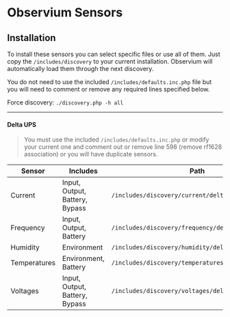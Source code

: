 # Observium Sensors

Installation
---------------
To install these sensors you can select specific files or use all of them.  Just copy the `/includes/discovery` to your current installation.  Observium will automatically load them through the next discovery.

You do not need to use the included `/includes/defaults.inc.php` file but you will need to comment or remove any required lines specified below.

Force discovery:
`./discovery.php -h all`

___
#### Delta UPS 

> You must use the included `/includes/defaults.inc.php` or modify your current one and comment out or remove line 598 (remove rf1628 association) or you will have duplicate sensors.

Sensor | Includes | Path
--- | --- | ---
Current | Input, Output, Battery, Bypass | `/includes/discovery/current/deltaups.inc.php`
Frequency | Input, Output, Battery | `/includes/discovery/frequency/deltaups.inc.php`
Humidity | Environment | `/includes/discovery/humidity/deltaups.inc.php`
Temperatures | Environment, Battery | `/includes/discovery/temperatures/deltaups.inc.php`
Voltages | Input, Output, Battery, Bypass | `/includes/discovery/voltages/deltaups.inc.php`